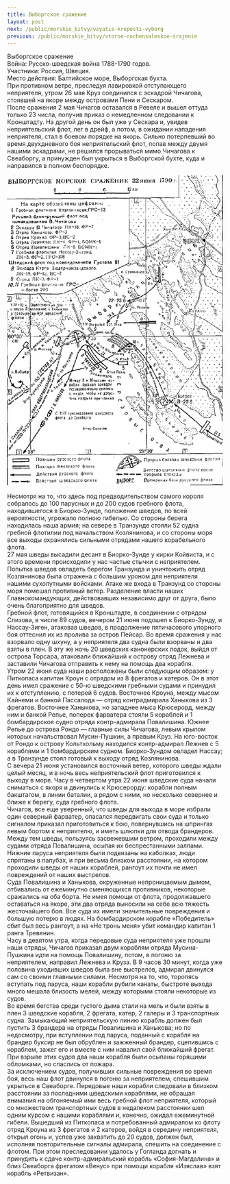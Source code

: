 ```yaml
---
title: Выборгское сражение
layout: post
next: /public/morskie_bitvy/vzyatie-kreposti-vyborg
previous: /public/morskie_bitvy/vtoroe-rochensalmskoe-srajenie
---
```


Выборгское сражение  
Война: Русско-шведская война 1788-1790 годов.  
Участники: Россия, Швеция.  
Место действия: Балтийское море, Выборгская бухта.   
При противном ветре, преследуя лавировкой отступающего неприятеля, утром 26 мая Круз соединился с эскадрой Чичагова, стоявшей на якоре между островами Пени и Сескаром.   
После сражения 2 мая Чичагов оставался в Ревеле и вышел оттуда только 23 числа, получив приказ о немедленном следовании к Кронштадту. На другой день он был уже у Сескара и, увидев неприятельский флот, лег в дрейф, а потом, в ожидании нападения неприятеля, стал в боевом порядке на якорь. Сильно потерпевший во время двухдневного боя неприятельский флот, попав между двумя нашими эскадрами, не решился прорываться мимо Чичагова к Свеаборгу, а принужден был укрыться в Выборгской бухте, куда и направился в полном беспорядке.   
  

![](/assets/img/vyborgskoe.gif)  

  
Несмотря на то, что здесь под предводительством самого короля собралось до 100 парусных и до 200 судов гребного флота, находившегося в Биорко-Зунде, положение шведов, по всей вероятности, угрожало полною гибелью. Со стороны берега находилась наша армия; на севере в Транзунде стояли 52 судна гребной флотилии под начальством Козлянинова, и со стороны моря все выходы охранялись сильными отрядами нашего корабельного флота.   
27 мая шведы высадили десант в Биорко-Зунде у кирки Койвиста, и с этого времени происходили у нас частые стычки с неприятелем. Попытка шведов овладеть берегом Транзунда и уничтожить отряд Козлянинова была отражена с большим уроном для неприятеля нашими сухопутными войсками. Атаке же входа в Транзунд со стороны моря помешал противный ветер. Разделение власти наших Главнокомандующих, действовавших независимо друг от друга, было очень благоприятно для шведов.   
Гребной флот, готовящийся в Кронштадте, в соединении с отрядом Слизова, в числе 89 судов, вечером 21 июня подошел к Биорко-Зунду, и Нассау-Зиген, атаковав шведов, в продолжение пятичасового упорного боя оттеснил их из пролива за остров Пейсар. Во время сражения у нас взорвало одну шхуну, а у неприятеля два судна были взорваны и два взяты в плен. В эту же ночь 20 шведских канонерских лодок, выйдя от острова Торсара, атаковали ближайший к острову отряд Лежнева и заставили Чичагова отправить к нему на помощь два корабля.   
Утром 22 июня суда наши расположены были следующим образом: у Питкопаса капитан Кроун с отрядом из 8 фрегатов и катеров. Он в этот день имел сражение с 50-ю шведскими гребными судами и принудил их к отступлению, с потерей 6 судов. Восточнее Кроуна, между мысом Кайнеми и банкой Пассалода — отряд контрадмирала Ханыкова из 3 фрегатов. Восточнее Ханыкова, но западнее мыса Крюсерорд, между ним и банкой Репье, поперек фарватера стояли 5 кораблей и 1 бомбардирское судно отряда контр-адмирала Повалишина. Южнее Репье до острова Рондо — главные силы Чичагова, левым крылом которых начальствовал Мусин-Пушкин, а правым Круз. На юго-восток от Рондо к острову Кольтхольму находился контр-адмирал Лежнев с 5 кораблями и 1 бомбардирским судном. Биорко-Зундом овладел Нассау; а в Транзунде стоял готовый к выходу отряд Козлянинова.   
С вечера 21 июня установился восточный ветер, которого шведы ждали целый месяц, и в ночь весь неприятельский флот приготовился к выходу в море. Часу в четвертом утра 22 июня шведские суда начали сниматься с якоря и двинулись к Крюсерорду: корабли полным бакштагом, в линии баталии, а рядом с ними, но несколько севернее и ближе к берегу, суда гребного флота.   
Чичагов, все еще уверенный, что шведы для выхода в море избрали один северный фарватер, опасался передвигать свои суда и только сигналом приказал приготовиться к бою, повернувшись на шпрингах левым бортом к неприятелю, и иметь шлюпки для отвода брандеров. Между тем шведы, пользуясь засвежевшим ветром, проходили между судами отряда Повалишина, осыпая их беспрестанными залпами. Нижние паруса неприятеля были подвязаны на каболках, люди спрятаны в палубах, и при весьма близком расстоянии, на котором проходили шведы от наших кораблей, рангоут их почти не имел повреждений от наших выстрелов.   
Суда Повалишина и Ханыкова, окруженные непроницаемым дымом, отбивались от ежеминутно сменяющихся противников, некоторые сражались на оба борта. Не имея помощи от флота, продолжавшего оставаться на якоре, эти два отряда выносили на себе всю тяжесть жесточайшего боя. Все суда их имели значительные повреждения и большую потерю в людях. На бомбардирском корабле «Победитель» сбит был весь рангоут, а на «Не тронь меня» убит командир капитан 1 ранга Тревенин.   
Часу в девятом утра, когда передовые суда неприятеля уже прошли наши отряды, Чичагов приказал двум кораблям отряда Мусина-Пушкина идти на помощь Повалишину, потом, в погоню за неприятелем, направил Лежнева и Круза. В 9 часов 30 минут, когда уже половина уходивших шведов была вне выстрелов, адмирал двинулся сам со своими главными силами. Несмотря на то, что, торопясь вступать под паруса, наши корабли рубили канаты, быстроте выхода много мешала близость мелей, между которыми стояли некоторые из судов.   
Во время бегства среди густого дыма стали на мель и были взяты в плен 3 шведские корабля, 2 фрегата, катер, 2 галеры и 3 транспортных судна. Замыкающий неприятельскую линию корабль должен был пустить 3 брандера на отряды Повалишина и Ханыкова; но по недосмотру, при вступлении под паруса, поданный с корабля на брандер буксир не был обрублен и зажженный брандер, сцепившись с кораблем, зажег его и вместе с ним навалил свой ближайший фрегат. При взрыве этих судов два наши корабля были осыпаны горящими обломками, но спаслись от пожара.   
За исключением судов, получивших сильные повреждения во время боя, весь наш флот двинулся в погоню за неприятелем, спешившим укрыться в Свеаборге. Передовые наши корабли следовали в близком расстоянии за последними шведскими кораблями, не обращая внимания на обгоняемый ими весь гребной флот неприятеля, который со множеством транспортных судов в недалеком расстоянии шел одним курсом с нашими кораблями и, конечно, ожидал ежеминутной гибели. Вышедший из Питкопаса и потребованный адмиралом ко флоту отряд Кроуна из 3 фрегатов и 2 катеров, войдя в середину неприятеля, открыл огонь и, успев уже захватить до 20 судов, должен был, исполняя повторительные сигналы адмирала, спешить на соединение с флотом. При этом преследовании удалось у Гогланда догнать и принудить к сдаче контр-адмиральский корабль «София-Магдалина» и близ Свеаборга фрегатом «Венус» при помощи корабля «Изяслав» взят корабль «Ретвизан».